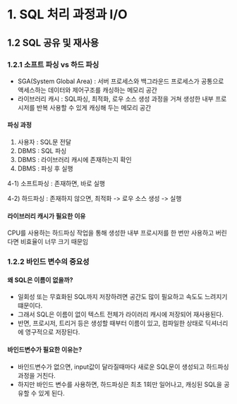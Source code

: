 # 1. SQL 처리 과정과 I/O

## 1.2 SQL 공유 및 재사용

### 1.2.1 소프트 파싱 vs 하드 파싱 

- SGA(System Global Area) : 서버 프로세스와 백그라운드 프로세스가 공통으로 액세스하는 데이터와 제어구조를 캐싱하는 메모리 공간
- 라이브러리 캐시 : SQL파싱, 최적화, 로우 소스 생성 과정을 거쳐 생성한 내부 프로시저를 반복 사용할 수 있게 캐싱해 두는 메모리 공간

#### 파싱 과정
1) 사용자 : SQL문 전달
2) DBMS : SQL 파싱
3) DBMS : 라이브러리 캐시에 존재하는지 확인
4) DBMS : 파싱 후 실행

4-1) 소프트파싱 : 존재하면, 바로 실행 

4-2) 하드파싱 : 존재하지 않으면, 최적화 -> 로우 소스 생성 -> 실행

#### 라이브러리 캐시가 필요한 이유
CPU를 사용하는 하드파싱 작업을 통해 생성한 내부 프로시저를 한 번만 사용하고 버린다면 비효율이 너무 크기 때문임

### 1.2.2 바인드 변수의 중요성

#### 왜 SQL은 이름이 없을까?
- 일회성 또는 무효화된 SQL까지 저장하려면 공간도 많이 필요하고 속도도 느려지기 떄문이다.
- 그래서 SQL은 이름이 없이 텍스트 전체가 라이러리 캐시에 저장되어 재사용된다.
- 반면, 프로시저, 트리거 등은 생성할 때부터 이름이 있고, 컴파일한 상태로 딕셔너리에 영구적으로 저장된다.

#### 바인드변수가 필요한 이유는?
- 바인드변수가 없으면, input값이 달라질때마다 새로운 SQL문이 생성되고 하드파싱 과정을 거친다. 
- 하지만 바인드 변수를 사용하면, 하드파싱은 최초 1회만 일어나고, 캐싱된 SQL을 공유할 수 있게 된다. 